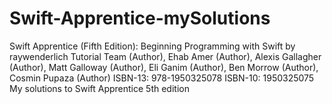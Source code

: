 # Swift-Apprentice-mySolutions
Swift Apprentice (Fifth Edition): Beginning Programming with Swift
by raywenderlich Tutorial Team (Author), Ehab Amer (Author), Alexis Gallagher (Author), Matt Galloway (Author), Eli Ganim (Author), Ben Morrow (Author), Cosmin Pupaza (Author)
ISBN-13: 978-1950325078
ISBN-10: 1950325075
My solutions to Swift Apprentice 5th edition
